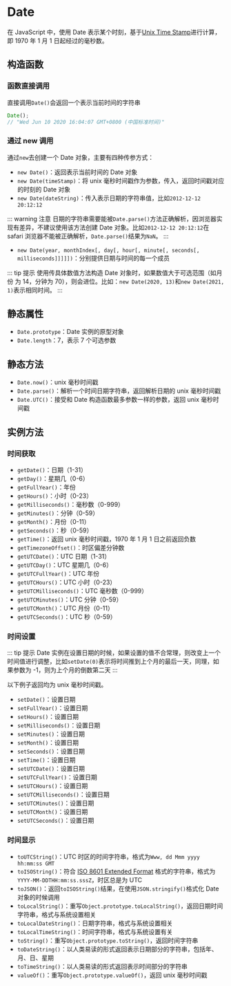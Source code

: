 # Date

在 JavaScript 中，使用 Date 表示某个时刻，基于[Unix Time Stamp](http://pubs.opengroup.org/onlinepubs/9699919799/basedefs/V1_chap04.html#tag_04_16)进行计算，即 1970 年 1 月 1 日起经过的毫秒数。

## 构造函数

### 函数直接调用

直接调用`Date()`会返回一个表示当前时间的字符串

```javascript
Date();
// "Wed Jun 10 2020 16:04:07 GMT+0800 (中国标准时间)"
```

### 通过 new 调用

通过`new`去创建一个 Date 对象，主要有四种传参方式：

- `new Date()`：返回表示当前时间的 Date 对象
- `new Date(timeStamp)`：将 unix 毫秒时间戳作为参数，传入，返回时间戳对应的时刻的 Date 对象
- `new Date(dateString)`：传入表示日期的字符串值，比如`2012-12-12 20:12:12`

::: warning 注意
日期的字符串需要能被`Date.parse()`方法正确解析，因浏览器实现有差异，不建议使用该方法创建 Date 对象。比如`2012-12-12 20:12:12`在 safari 浏览器不能被正确解析，`Date.parse()`结果为`NaN`。
:::

- `new Date(year, monthIndex[, day[, hour[, minute[, seconds[, milliseconds]]]]])`：分别提供日期与时间的每一个成员

::: tip 提示
使用传具体数值方法构造 Date 对象时，如果数值大于可选范围（如月份 为 14，分钟为 70），则会进位。比如：`new Date(2020, 13)`和`new Date(2021, 1)`表示相同时间。
:::

## 静态属性

- `Date.prototype`：Date 实例的原型对象
- `Date.length`：7，表示 7 个可选参数

## 静态方法

- `Date.now()`：unix 毫秒时间戳
- `Date.parse()`：解析一个时间日期字符串，返回解析日期的 unix 毫秒时间戳
- `Date.UTC()`：接受和 Date 构造函数最多参数一样的参数，返回 unix 毫秒时间戳

## 实例方法

### 时间获取

- `getDate()`：日期（1-31）
- `getDay()`：星期几（0-6）
- `getFullYear()`：年份
- `getHours()`：小时（0-23）
- `getMilliseconds()`：毫秒数（0-999）
- `getMinutes()`：分钟（0-59）
- `getMonth()`：月份（0-11）
- `getSeconds()`：秒（0-59）
- `getTime()`：返回 unix 毫秒时间戳，1970 年 1 月 1 日之前返回负数
- `getTimezoneOffset()`：时区偏差分钟数
- `getUTCDate()`：UTC 日期（1-31）
- `getUTCDay()`：UTC 星期几（0-6）
- `getUTCFullYear()`：UTC 年份
- `getUTCHours()`：UTC 小时（0-23）
- `getUTCMilliseconds()`：UTC 毫秒数（0-999）
- `getUTCMinutes()`：UTC 分钟（0-59）
- `getUTCMonth()`：UTC 月份（0-11）
- `getUTCSeconds()`：UTC 秒（0-59）

### 时间设置

::: tip 提示
Date 实例在设置日期的时候，如果设置的值不合常理，则改变上一个时间值进行调整，比如`setDate(0)`表示将时间推到上个月的最后一天，同理，如果参数为 -1，则为上个月的倒数第二天
:::

以下例子返回均为 unix 毫秒时间戳。

- `setDate()`：设置日期
- `setFullYear()`：设置日期
- `setHours()`：设置日期
- `setMilliseconds()`：设置日期
- `setMinutes()`：设置日期
- `setMonth()`：设置日期
- `setSeconds()`：设置日期
- `setTime()`：设置日期
- `setUTCDate()`：设置日期
- `setUTCFullYear()`：设置日期
- `setUTCHours()`：设置日期
- `setUTCMilliseconds()`：设置日期
- `setUTCMinutes()`：设置日期
- `setUTCMonth()`：设置日期
- `setUTCSeconds()`：设置日期

### 时间显示

- `toUTCString()`：UTC 时区的时间字符串，格式为`Www, dd Mmm yyyy hh:mm:ss GMT`
- `toISOString()`：符合 [ISO 8601 Extended Format](http://en.wikipedia.org/wiki/ISO_8601) 格式的字符串，格式为`YYYY-MM-DDTHH:mm:ss.sssZ`，时区总是为 UTC 
- `toJSON()`：返回`toISOString()`结果，在使用`JSON.stringify()`格式化 Date 对象的时候调用
- `toLocalString()`：重写`Object.prototype.toLocalString()`，返回日期时间字符串，格式与系统设置相关
- `toLocalDateString()`：日期字符串，格式与系统设置相关
- `toLocalTimeString()`：时间字符串，格式与系统设置有关
- `toString()`：重写`Object.prototype.toString()`，返回时间字符串
- `toDateString()`：以人类易读的形式返回表示日期部分的字符串，包括年、月、日、星期
- `toTimeString()`：以人类易读的形式返回表示时间部分的字符串
- `valueOf()`：重写`Object.prototype.valueOf()`，返回 unix 毫秒时间戳